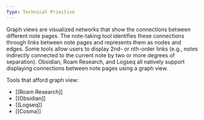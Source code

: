 ```yaml
---
Type: Technical Primitive
---
```


Graph views are visualized networks that show the connections between different note pages. The note-taking tool identifies these connections through links between note pages and represents them as nodes and edges. Some tools allow users to display 2nd- or nth-order links (e.g., notes indirectly connected to the current note by two or more degrees of separation). Obsidian, Roam Research, and Logseq all natively support displaying connections between note pages using a graph view.

Tools that afford graph view:
- [[Roam Research]]
- [[Obsidian]]
- [[Logseq]]
- [[Cosma]]